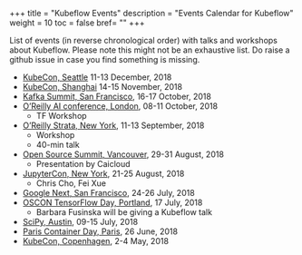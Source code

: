 +++
title = "Kubeflow Events"
description = "Events Calendar for Kubeflow"
weight = 10
toc = false
bref= ""
+++

List of events (in reverse chronological order) with talks and workshops about Kubeflow.
Please note this might not be an exhaustive list. Do raise a github issue in case
you find something is missing.

* [KubeCon, Seattle](https://events.linuxfoundation.org/events/kubecon-cloudnativecon-north-america-2018/) 11-13 December, 2018
* [KubeCon, Shanghai](https://www.lfasiallc.com/events/kubecon-cloudnativecon-china-2018/) 14-15 November, 2018
* [Kafka Summit, San Francisco](https://kafka-summit.org/), 16-17 October, 2018
* [O’Reilly AI conference, London](https://conferences.oreilly.com/artificial-intelligence/ai-eu), 08-11 October, 2018
  - TF Workshop
* [O’Reilly Strata, New York](https://conferences.oreilly.com/strata/strata-ny), 11-13 September, 2018
  - Workshop
  - 40-min talk
* [Open Source Summit, Vancouver](https://events.linuxfoundation.org/events/open-source-summit-north-america-2018/), 29-31 August, 2018
  - Presentation by Caicloud
* [JupyterCon, New York](https://conferences.oreilly.com/jupyter/jup-ny), 21-25 August, 2018
  - Chris Cho, Fei Xue
* [Google Next, San Francisco](https://cloud.withgoogle.com/next18/sf/), 24-26 July, 2018
* [OSCON TensorFlow Day, Portland](https://conferences.oreilly.com/oscon/oscon-or/public/schedule/detail/70899), 17 July, 2018
  - Barbara Fusinska will be giving a Kubeflow talk
* [SciPy, Austin](https://scipy2018.scipy.org/ehome/index.php?eventid=299527&), 09-15 July, 2018
* [Paris Container Day, Paris](https://www.nginx.com/resources/events/paris-container-day/), 26 June, 2018
* [KubeCon, Copenhagen](https://events.linuxfoundation.org/events/kubecon-cloudnativecon-europe-2018/), 2-4 May, 2018
